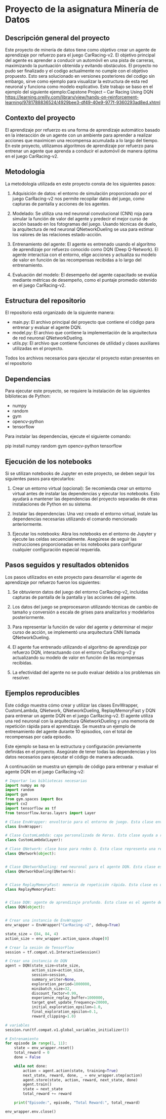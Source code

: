 # Proyecto de la asignatura Minería de Datos

## Descripción general del proyecto

Este proyecto de minería de datos tiene como objetivo crear un agente de aprendizaje por refuerzo para el juego CarRacing-v2. El objetivo principal del agente es aprender a conducir un automóvil en una pista de carreras, maximizando la puntuación obtenida y evitando obstáculos. El proyecto no pudo ser finalizado y el codigo actualmente no cumple con el objetivo propuesto. Esto sera solucionado en versiones posteriores del codigo sin embargo, sirve como ejemplo para visualizar la estructura de esta red neuronal y funciona como modelo explicativo. Este trabajo se baso en el ejemplo del siguiente ejemplo:Capstone Project – Car Racing Using DQN
 https://learning.oreilly.com/library/view/hands-on-reinforcement-learning/9781788836524/4929bee3-df49-40e9-977f-9360293ad8ed.xhtml



## Contexto del proyecto

El aprendizaje por refuerzo es una forma de aprendizaje automático basado en la interacción de un agente con un ambiente para aprender a realizar acciones que maximicen una recompensa acumulada a lo largo del tiempo. En este proyecto, utilizamos algoritmos de aprendizaje por refuerzo para entrenar un agente que aprenda a conducir el automóvil de manera óptima en el juego CarRacing-v2. 

## Metodología

La metodología utilizada en este proyecto consta de los siguientes pasos:

1. Adquisición de datos: el entorno de simulación proporcionado por el juego CarRacing-v2 nos permite recopilar datos del juego, como capturas de pantalla y acciones de los agentes.

2. Modelado: Se utiliza una red neuronal convolucional (CNN) roja para simular la función de valor del agente y predecir el mejor curso de acción basado en los fotogramas del juego. Usando técnicas de duelo, la arquitectura de red neuronal QNetworkDueling se usa para estimar los valores de las relaciones estado-acción.

3. Entrenamiento del agente: El agente es entrenado usando el algoritmo de aprendizaje por refuerzo conocido como DQN (Deep Q-Network). El agente interactúa con el entorno, elige acciones y actualiza su modelo de valor en función de las recompensas recibidas a lo largo del entrenamiento.

4. Evaluación del modelo: El desempeño del agente capacitado se evalúa mediante métricas de desempeño, como el puntaje promedio obtenido en el juego CarRacing-v2.


## Estructura del repositorio

El repositorio está organizado de la siguiente manera:

- main.py: El archivo principal del proyecto que contiene el código para entrenar y evaluar el agente DQN.
- model.py: El archivo que contiene la implementación de la arquitectura de red neuronal QNetworkDueling.
- utils.py: El archivo que contiene funciones de utilidad y clases auxiliares utilizadas en el proyecto.

Todos los archivos necesarios para ejecutar el proyecto estan presentes en el repositorio

## Dependencias

Para ejecutar este proyecto, se requiere la instalación de las siguientes bibliotecas de Python:

- numpy
- random
- gym
- opencv-python
- tensorflow

Para instalar las dependencias, ejecute el siguiente comando:

pip install numpy random gym opencv-python tensorflow



## Ejecución de los notebooks

Si se utilizan notebooks de Jupyter en este proyecto, se deben seguir los siguientes pasos para ejecutarlos:

1. Crear un entorno virtual (opcional): Se recomienda crear un entorno virtual antes de instalar las dependencias y ejecutar los notebooks. Esto ayudará a mantener las dependencias del proyecto separadas de otras instalaciones de Python en su sistema.

2. Instalar las dependencias: Una vez creado el entorno virtual, instale las dependencias necesarias utilizando el comando mencionado anteriormente.

3. Ejecutar los notebooks: Abra los notebooks en el entorno de Jupyter y ejecute las celdas secuencialmente. Asegúrese de seguir las instrucciones proporcionadas en los notebooks para configurar cualquier configuración especial requerida.

## Pasos seguidos y resultados obtenidos

Los pasos utilizados en este proyecto para desarrollar el agente de aprendizaje por refuerzo fueron los siguientes:

1. Se obtuvieron datos del juego del entorno CarRacing-v2, incluidas capturas de pantalla de la pantalla y las acciones del agente.

2. Los datos del juego se preprocesaron utilizando técnicas de cambio de tamaño y conversión a escala de grises para analizarlos y modelarlos posteriormente.

3. Para representar la función de valor del agente y determinar el mejor curso de acción, se implementó una arquitectura CNN llamada QNetworkDueling.

4. El agente fue entrenado utilizando el algoritmo de aprendizaje por refuerzo DQN, interactuando con el entorno CarRacing-v2 y actualizando su modelo de valor en función de las recompensas recibidas.

5. La efectividad del agente no se pudo evaluar debido a los problemas sin resolver.

## Ejemplos reproducibles

Este código muestra cómo crear y utilizar las clases EnvWrapper, CustomLambda, QNetwork, QNetworkDueling, ReplayMemoryFast y DQN para entrenar un agente DQN en el juego CarRacing-v2. El agente utiliza una red neuronal con la arquitectura QNetworkDueling y una memoria de repetición rápida para el aprendizaje. Se muestra un ejemplo de entrenamiento del agente durante 10 episodios, con el total de recompensas por cada episodio. 

Este ejemplo se basa en la estructura y configuración previamente definidas en el proyecto. Asegúrate de tener todas las dependencias y los datos necesarios para ejecutar el código de manera adecuada.

A continuación se muestra un ejemplo de código para entrenar y evaluar el agente DQN en el juego CarRacing-v2:
```python
# Importar las bibliotecas necesarias
import numpy as np
import random
import gym
from gym.spaces import Box
import cv2
import tensorflow as tf
from tensorflow.keras.layers import Layer

# Clase EnvWrapper: envoltorio para el entorno de juego. Esta clase envuelve el juego y nos permite interactuar con él.
class EnvWrapper:

# Clase CustomLambda: capa personalizada de Keras. Esta clase ayuda a realizar cálculos en la red neuronal.
class CustomLambda(Layer):

# Clase QNetwork: clase base para redes Q. Esta clase representa una red neuronal que aprende a tomar decisiones en el juego.
class QNetwork(object):


# Clase QNetworkDueling: red neuronal para el agente DQN. Esta clase es una versión especializada de la red neuronal que se adapta específicamente a los juegos.
class QNetworkDueling(QNetwork):


# Clase ReplayMemoryFast: memoria de repetición rápida. Esta clase es una memoria que guarda recuerdos de lo que ha sucedido en el juego, para que el agente pueda aprender de ellos.
class ReplayMemoryFast:


# Clase DQN: agente de aprendizaje profundo. Esta clase es el agente de aprendizaje en sí, que utiliza todas las otras clases y algoritmos para mejorar su rendimiento en el juego.
class DQN(object):


# Crear una instancia de EnvWrapper
env_wrapper = EnvWrapper("CarRacing-v2", debug=True)

state_size = (84, 84, 4)
action_size = env_wrapper.action_space.shape[0]

# Crear la sesión de TensorFlow
session = tf.compat.v1.InteractiveSession()

# Crear una instancia de DQN
agent = DQN(state_size=state_size,
            action_size=action_size,
            session=session,
            summary_writer=None,
            exploration_period=1000000,
            minibatch_size=32,
            discount_factor=0.99,
            experience_replay_buffer=1000000,
            target_qnet_update_frequency=20000,
            initial_exploration_epsilon=1.0,
            final_exploration_epsilon=0.1,
            reward_clipping=1.0)

# variables
session.run(tf.compat.v1.global_variables_initializer())

# Entrenamiento
for episode in range(1, 11):
    state = env_wrapper.reset()
    total_reward = 0
    done = False

    while not done:
        action = agent.action(state, training=True)
        next_state, reward, done, _ = env_wrapper.step(action)
        agent.store(state, action, reward, next_state, done)
        agent.train()
        state = next_state
        total_reward += reward

    print("Episode:", episode, "Total Reward:", total_reward)

env_wrapper.env.close()
